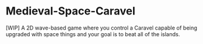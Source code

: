 # Medieval-Space-Caravel
[WIP] A 2D wave-based game where you control a Caravel capable of being upgraded with space things and your goal is to beat all of the islands.
